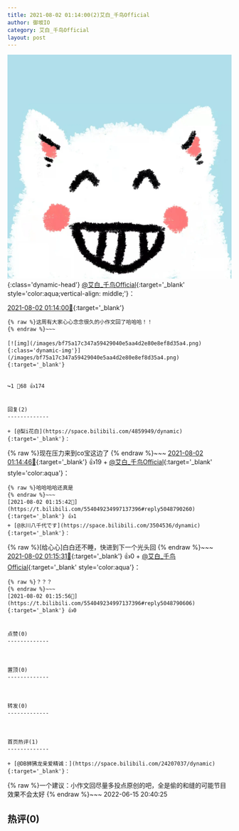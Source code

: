 ```yaml
---
title: 2021-08-02 01:14:00(2)艾白_千鸟Official
author: 御坂IO
category: 艾白_千鸟Official
layout: post
---
```


![img](/images/9ae8b9445fd0665cc014d9080156a45271be73c6.jpg){:class='dynamic-head'}
[@艾白_千鸟Official](https://space.bilibili.com/334537711/dynamic){:target='_blank' style='color:aqua;vertical-align: middle;'}：

[2021-08-02 01:14:00🔗](https://t.bilibili.com/554049234997137396){:target='_blank'}

~~~
{% raw %}这周有大家心心念念很久的小作文回了哈哈哈！！
{% endraw %}~~~

[![img](/images/bf75a17c347a59429040e5aa4d2e80e8ef8d35a4.png){:class='dynamic-img'}](/images/bf75a17c347a59429040e5aa4d2e80e8ef8d35a4.png){:target='_blank'}


↪️1 💬68 👍174


回复(2)
-------------

+ [@梨i花白](https://space.bilibili.com/4859949/dynamic){:target='_blank'}：
~~~
{% raw %}现在压力来到co宝这边了
{% endraw %}~~~
[2021-08-02 01:14:46🔗](https://t.bilibili.com/554049234997137396#reply5048778856){:target='_blank'} 👍19
    + [@艾白_千鸟Official](https://space.bilibili.com/334537711/dynamic){:target='_blank' style='color:aqua'}：
~~~
{% raw %}哈哈哈哈还真是
{% endraw %}~~~
[2021-08-02 01:15:42🔗](https://t.bilibili.com/554049234997137396#reply5048790260){:target='_blank'} 👍1
+ [@氷川八千代です](https://space.bilibili.com/3504536/dynamic){:target='_blank'}：
~~~
{% raw %}[给心心]白白还不睡，快进到下一个光头回
{% endraw %}~~~
[2021-08-02 01:15:31🔗](https://t.bilibili.com/554049234997137396#reply5048779995){:target='_blank'} 👍0
    + [@艾白_千鸟Official](https://space.bilibili.com/334537711/dynamic){:target='_blank' style='color:aqua'}：
~~~
{% raw %}？？？
{% endraw %}~~~
[2021-08-02 01:15:56🔗](https://t.bilibili.com/554049234997137396#reply5048790606){:target='_blank'} 👍0


点赞(0)
-------------



置顶(0)
-------------



转发(0)
-------------



首页热评(1)
-------------

+ [@DB狮狒龙亲爱精诚：](https://space.bilibili.com/24207037/dynamic){:target='_blank'}：
~~~
{% raw %}一个建议：小作文回尽量多投点原创的吧，全是偷的和缝的可能节目效果不会太好
{% endraw %}~~~
2022-06-15 20:40:25


热评(0)
-------------



